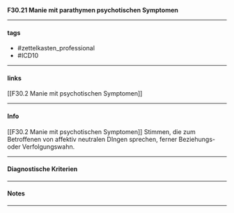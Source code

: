 __F30.21 Manie mit parathymen psychotischen Symptomen__

___________________________________________
#### tags

- #zettelkasten_professional
- #ICD10 
___________________________________________
#### links

[[F30.2 Manie mit psychotischen Symptomen]]

___________________________________________
#### Info
[[F30.2 Manie mit psychotischen Symptomen]]
Stimmen, die zum Betroffenen von affektiv neutralen DIngen sprechen, ferner Beziehungs- oder Verfolgungswahn.
___________________________________________
#### Diagnostische Kriterien

___________________________________________
#### Notes

___________________________________________

